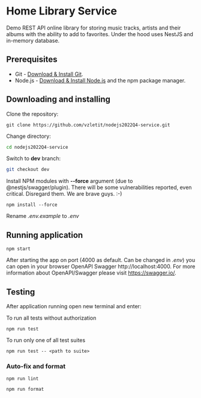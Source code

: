 # Home Library Service

Demo REST API online library for storing music tracks, artists and their albums with the ability to add to favorites. Under the hood uses NestJS and in-memory database.

## Prerequisites

- Git - [Download & Install Git](https://git-scm.com/downloads).
- Node.js - [Download & Install Node.js](https://nodejs.org/en/download/) and the npm package manager.

## Downloading and installing
Clone the repository:
```
git clone https://github.com/vzletit/nodejs2022Q4-service.git
```
Change directory:

```bash
cd nodejs2022Q4-service 
```
Switch to **dev** branch:

```bash
git checkout dev
```

Install NPM modules with **--force** argument (due to @nestjs/swagger/plugin). There will be some vulnerabilities reported, even critical. Disregard them. We are brave guys. :-)

```
npm install --force
```

Rename *.env.example* to *.env*


## Running application

```
npm start
```

After starting the app on port (4000 as default. Can be changed in *.env*) you can open in your browser OpenAPI Swagger http://localhost:4000.
For more information about OpenAPI/Swagger please visit https://swagger.io/.

## Testing

After application running open new terminal and enter:

To run all tests without authorization

```
npm run test
```

To run only one of all test suites

```
npm run test -- <path to suite>
```


### Auto-fix and format

```
npm run lint
```

```
npm run format
```
